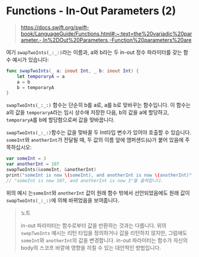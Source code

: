 # Functions - In-Out Parameters (2)

> https://docs.swift.org/swift-book/LanguageGuide/Functions.html#:~:text=the%20variadic%20parameter.-,In%2DOut%20Parameters,-Function%20parameters%20are

여기 `swapTwoInts(_:_:)`라는 이름과, a와 b라는 두 in-out 정수 파라미터를 갖는 함수 예시가 있습니다:

``` swift
func swapTwoInts(_ a: inout Int, _ b: inout Int) {
    let temporaryA = a
    a = b
    b = temporaryA
}
```

`swapTwoInts(_:_:)` 함수는 단순히 b를 a로, a를 b로 맞바꾸는 함수입니다. 이 함수는 a의 값을 `temporaryA`라는 임시 상수애 저장한 다음, b의 값을 a에 할당하고, `temporaryA`를 b에 할당함으로써 값을 맞바꿉니다.

`swapTwoInts(_:_:)`함수는 값을 맞바꿀 두 Int타입 변수가 있어야 호출할 수 있습니다. `someInt`와 `anotherInt`가 전달될 때, 두 값의 이름 앞에 앰퍼샌드(`&`)가 붙어 있음에 주목하십시오:

``` swift
var someInt = 3
var anotherInt = 107
swapTwoInts(&someInt, &anotherInt)
print("someInt is now \(someInt), and anotherInt is now \(anotherInt)")
// "someInt is now 107, and anotherInt is now 3"를 출력합니다.
```

위의 예시 는`someInt`와 `anotherInt` 값이 원래 함수 밖에서 선언되었음에도 원래 값이  `swapTwoInts(_:_:)`에 의해 바뀌었음을 보여줍니다.

> 노트
>
> in-out 파라미터는 함수로부터 값을 반환하는 것과는 다릅니다. 위의 `swapTwoInts` 예시는 리턴 타입을 정의하거나 값을 리턴하지 않지만, 그럼에도 `someInt`와 `anotherInt`의 값을 변경합니다. in-out 파라미터는 함수가 자신의 body의 스코프 바깥에 영향을 끼칠 수 있는 대안적인 방법입니다. 